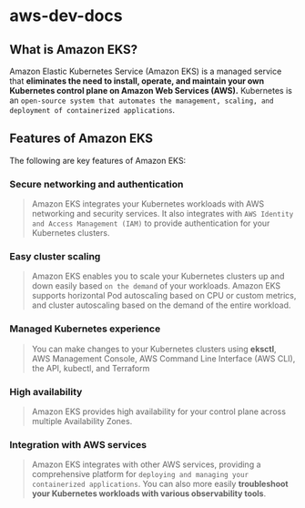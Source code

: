 # aws-dev-docs
## What is Amazon EKS?
Amazon Elastic Kubernetes Service (Amazon EKS) is a managed service that **eliminates the need to install, operate, and maintain your own Kubernetes control plane on Amazon Web Services (AWS).** Kubernetes is an `open-source system that automates the management, scaling, and deployment of containerized applications`.

## Features of Amazon EKS

The following are key features of Amazon EKS:

### Secure networking and authentication
> Amazon EKS integrates your Kubernetes workloads with AWS networking and security services. It also integrates with `AWS Identity and Access Management (IAM)` to provide authentication for your Kubernetes clusters.
### Easy cluster scaling
> Amazon EKS enables you to scale your Kubernetes clusters up and down easily based `on the demand` of your workloads. Amazon EKS supports horizontal Pod autoscaling based on CPU or custom metrics, and cluster autoscaling based on the demand of the entire workload.

### Managed Kubernetes experience
> You can make changes to your Kubernetes clusters using **eksctl**, AWS Management Console, AWS Command Line Interface (AWS CLI), the API, kubectl, and Terraform

### High availability
> Amazon EKS provides high availability for your control plane across multiple Availability Zones.
### Integration with AWS services
> Amazon EKS integrates with other AWS services, providing a comprehensive platform for `deploying and managing your containerized applications`. You can also more easily **troubleshoot your Kubernetes workloads with various observability tools**.


